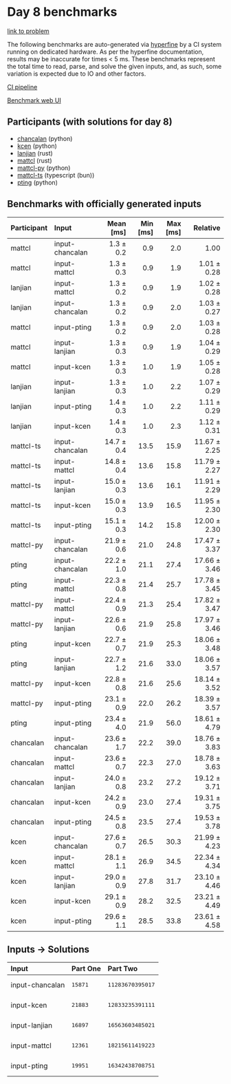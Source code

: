 # Day 8 benchmarks

[link to problem](https://adventofcode.com/2023/day/8)

The following benchmarks are auto-generated via
[hyperfine](https://github.com/sharkdp/hyperfine) by a CI system running on
dedicated hardware. As per the hyperfine documentation, results may be
inaccurate for times < 5 ms. These benchmarks represent the total time to read,
parse, and solve the given inputs, and, as such, some variation is expected due
to IO and other factors.

[CI pipeline](http://ci.papercode.net:8080/teams/main/pipelines/aoc2023)

[Benchmark web UI](https://aoc.ancalagon.black)


## Participants (with solutions for day 8)

- [chancalan](https://github.com/chancalan/aoc2023) (python)
- [kcen](https://github.com/kcen/aoc2023) (python)
- [lanjian](https://github.com/lanjian/aoc-2023) (rust)
- [mattcl](https://github.com/mattcl/aoc2023) (rust)
- [mattcl-py](https://github.com/mattcl/aoc2023-py) (python)
- [mattcl-ts](https://github.com/mattcl/aoc2023-js) (typescript (bun))
- [pting](https://github.com/pting/aoc2023) (python)


## Benchmarks with officially generated inputs

| Participant | Input | Mean [ms] | Min [ms] | Max [ms] | Relative |
|:---|:---|---:|---:|---:|---:|
| mattcl | input-chancalan | 1.3 ± 0.2 | 0.9 | 2.0 | 1.00 |
| mattcl | input-mattcl | 1.3 ± 0.3 | 0.9 | 1.9 | 1.01 ± 0.28 |
| lanjian | input-mattcl | 1.3 ± 0.2 | 0.9 | 1.9 | 1.02 ± 0.28 |
| lanjian | input-chancalan | 1.3 ± 0.2 | 0.9 | 2.0 | 1.03 ± 0.27 |
| mattcl | input-pting | 1.3 ± 0.2 | 0.9 | 2.0 | 1.03 ± 0.28 |
| mattcl | input-lanjian | 1.3 ± 0.3 | 0.9 | 1.9 | 1.04 ± 0.29 |
| mattcl | input-kcen | 1.3 ± 0.3 | 1.0 | 1.9 | 1.05 ± 0.28 |
| lanjian | input-lanjian | 1.3 ± 0.3 | 1.0 | 2.2 | 1.07 ± 0.29 |
| lanjian | input-pting | 1.4 ± 0.3 | 1.0 | 2.2 | 1.11 ± 0.29 |
| lanjian | input-kcen | 1.4 ± 0.3 | 1.0 | 2.3 | 1.12 ± 0.31 |
| mattcl-ts | input-chancalan | 14.7 ± 0.4 | 13.5 | 15.9 | 11.67 ± 2.25 |
| mattcl-ts | input-mattcl | 14.8 ± 0.4 | 13.6 | 15.8 | 11.79 ± 2.27 |
| mattcl-ts | input-lanjian | 15.0 ± 0.3 | 13.6 | 16.1 | 11.91 ± 2.29 |
| mattcl-ts | input-kcen | 15.0 ± 0.3 | 13.9 | 16.5 | 11.95 ± 2.30 |
| mattcl-ts | input-pting | 15.1 ± 0.3 | 14.2 | 15.8 | 12.00 ± 2.30 |
| mattcl-py | input-chancalan | 21.9 ± 0.6 | 21.0 | 24.8 | 17.47 ± 3.37 |
| pting | input-chancalan | 22.2 ± 1.0 | 21.1 | 27.4 | 17.66 ± 3.46 |
| pting | input-mattcl | 22.3 ± 0.8 | 21.4 | 25.7 | 17.78 ± 3.45 |
| mattcl-py | input-mattcl | 22.4 ± 0.9 | 21.3 | 25.4 | 17.82 ± 3.47 |
| mattcl-py | input-lanjian | 22.6 ± 0.6 | 21.9 | 25.8 | 17.97 ± 3.46 |
| pting | input-kcen | 22.7 ± 0.7 | 21.9 | 25.3 | 18.06 ± 3.48 |
| pting | input-lanjian | 22.7 ± 1.2 | 21.6 | 33.0 | 18.06 ± 3.57 |
| mattcl-py | input-kcen | 22.8 ± 0.8 | 21.6 | 25.6 | 18.14 ± 3.52 |
| mattcl-py | input-pting | 23.1 ± 0.9 | 22.0 | 26.2 | 18.39 ± 3.57 |
| pting | input-pting | 23.4 ± 4.0 | 21.9 | 56.0 | 18.61 ± 4.79 |
| chancalan | input-chancalan | 23.6 ± 1.7 | 22.2 | 39.0 | 18.76 ± 3.83 |
| chancalan | input-mattcl | 23.6 ± 0.7 | 22.3 | 27.0 | 18.78 ± 3.63 |
| chancalan | input-lanjian | 24.0 ± 0.8 | 23.2 | 27.2 | 19.12 ± 3.71 |
| chancalan | input-kcen | 24.2 ± 0.9 | 23.0 | 27.4 | 19.31 ± 3.75 |
| chancalan | input-pting | 24.5 ± 0.8 | 23.5 | 27.4 | 19.53 ± 3.78 |
| kcen | input-chancalan | 27.6 ± 0.7 | 26.5 | 30.3 | 21.99 ± 4.23 |
| kcen | input-mattcl | 28.1 ± 1.1 | 26.9 | 34.5 | 22.34 ± 4.34 |
| kcen | input-lanjian | 29.0 ± 0.9 | 27.8 | 31.7 | 23.10 ± 4.46 |
| kcen | input-kcen | 29.1 ± 0.9 | 28.2 | 32.5 | 23.21 ± 4.49 |
| kcen | input-pting | 29.6 ± 1.1 | 28.5 | 33.8 | 23.61 ± 4.58 |


## Inputs -> Solutions

| Input | Part One | Part Two |
|:---|:---|:---|
|input-chancalan|<pre>15871</pre>|<pre>11283670395017</pre>|
|input-kcen|<pre>21883</pre>|<pre>12833235391111</pre>|
|input-lanjian|<pre>16897</pre>|<pre>16563603485021</pre>|
|input-mattcl|<pre>12361</pre>|<pre>18215611419223</pre>|
|input-pting|<pre>19951</pre>|<pre>16342438708751</pre>|